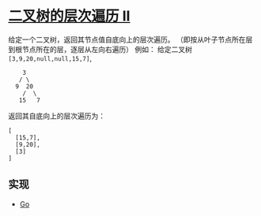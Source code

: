 # [二叉树的层次遍历 II](https://leetcode-cn.com/problems/binary-tree-level-order-traversal-ii/description/)

给定一个二叉树，返回其节点值自底向上的层次遍历。 （即按从叶子节点所在层到根节点所在的层，逐层从左向右遍历）
例如：
给定二叉树 `[3,9,20,null,null,15,7]`,

```
    3
   / \
  9  20
    /  \
   15   7

```

返回其自底向上的层次遍历为：

```
[
  [15,7],
  [9,20],
  [3]
]
```

## 实现

- [Go](https://github.com/pojozhang/playground/blob/master/solutions/go/src/playground/algorithm/binary_tree_level_order_traversal_2.go)
